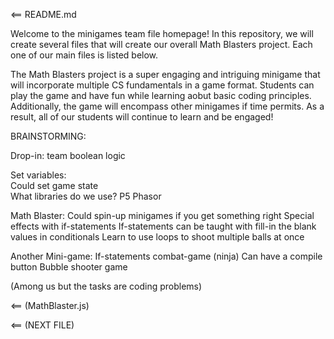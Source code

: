 <== README.md

Welcome to the minigames team file homepage! In this repository, we will create several files that will create our overall Math Blasters project. Each one of our main files is listed below. 

The Math Blasters project is a super engaging and intriguing minigame that will incorporate multiple CS fundamentals in a game format. Students can play the game and have fun while learning aobut basic coding principles. Additionally, the game will encompass other minigames if time permits. As a result, all of our students will continue to learn and be engaged!

BRAINSTORMING:

Drop-in: team boolean logic 

Set variables:  
    Could set game state  
    What libraries do we use? 
    P5 
    Phasor 

Math Blaster: 
    Could spin-up minigames if you get something right 
    Special effects with if-statements 
    If-statements can be taught with fill-in the blank values in conditionals 
    Learn to use loops to shoot multiple balls at once 

Another Mini-game: 
    If-statements combat-game (ninja) 
    Can have a compile button 
    Bubble shooter game 
 
(Among us but the tasks are coding problems) 

<== (MathBlaster.js)


<== (NEXT FILE)